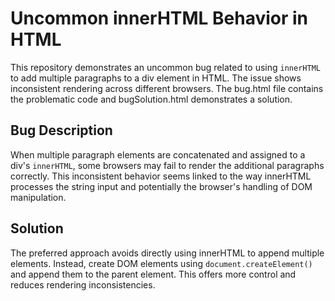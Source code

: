 # Uncommon innerHTML Behavior in HTML
This repository demonstrates an uncommon bug related to using `innerHTML` to add multiple paragraphs to a div element in HTML.  The issue shows inconsistent rendering across different browsers.  The bug.html file contains the problematic code and bugSolution.html demonstrates a solution.

## Bug Description
When multiple paragraph elements are concatenated and assigned to a div's `innerHTML`, some browsers may fail to render the additional paragraphs correctly.  This inconsistent behavior seems linked to the way innerHTML processes the string input and potentially the browser's handling of DOM manipulation.

## Solution
The preferred approach avoids directly using innerHTML to append multiple elements.  Instead, create DOM elements using `document.createElement()` and append them to the parent element. This offers more control and reduces rendering inconsistencies. 